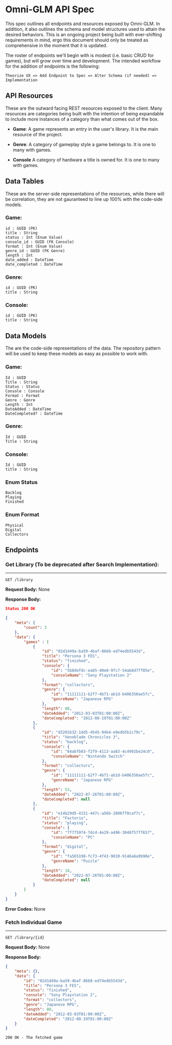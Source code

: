 # Omni-GLM API Spec
This spec outlines all endpoints and resources exposed by Omni-GLM. In addition, it also outlines the schema and model structures used to attain the desired behaviors. This is an ongoing project being built with ever-shifting requirements in mind, ergo this document should only be treated as comprehensive in the moment that it is updated. 

The roster of endpoints we'll begin with is modest (i.e. basic CRUD for games), but will grow over time and development. The intended workflow for the addition of endpoints is the following: 
```
Theorize UX => Add Endpoint to Spec => Alter Schema (if needed) => Implementation
```

## API Resources
These are the outward facing REST resources exposed to the client. Many resources are categories being built with the intention of being expandable to include more instances of a category than what comes out of the box.

* **Game**: A game represents an entry in the user's library. It is the main resource of the project. 

* **Genre**: A category of gameplay style a game belongs to. It is one to many with games.

* **Console** A category of hardware a title is owned for. It is one to many with games.

## Data Tables
These are the server-side representations of the resources, while there will be correlation, they are not gauranteed to line up 100% with the code-side models. 

### Game:
```
id : GUID (PK)
title : String
status : Int (Enum Value)
console_id : GUID (FK Console)
format : Int (Enum Value)
genre_id : GUID (FK Genre)
length : Int
date_added : DateTime
date_completed : DateTime
```

### Genre:
```
id : GUID (PK)
title : String
```

### Console:
```
id : GUID (PK)
title : String
```

## Data Models
The are the code-side representations of the data. The repository pattern will be used to keep these models as easy as possible to work with. 

### Game: 
```
Id : GUID
Title : String
Status : Status
Console : Console
Format : Format
Genre : Genre
Length : Int
DateAdded : DateTime
DateCompleted? : DateTime
```

### Genre:
```
Id : GUID 
Title : String
```

### Console:
```
Id : GUID 
title : String
```

### Enum Status
```
Backlog
Playing
Finished
```

### Enum Format
```
Physical
Digital
Collectors
```

## Endpoints

### Get Library (To be deprecated after Search Implementation):
---
```
GET /library
```

**Request Body:** None

**Response Body:**
```json
Status 200 OK

{
    "meta": {
        "count": 3
    },
    "data": {
        "games" : [
            {
                "id": "02d1d49a-ba59-4baf-8668-ed74edb5543d",
                "title": "Persona 3 FES",
                "status": "finished",
                "console": {
                    "id": "5b8defdc-ea65-40e8-9fc7-54ab8d7ff05e",
                    "consoleName": "Sony Playstation 2"
                },
                "format": "collectors",
                "genre": {
                    "id": "11111111-b2f7-4b71-ab1d-b406350ae5fc",
                    "genreName": "Japanese RPG"
                },
                "length": 80,
                "dateAdded": "2012-03-03T01:00:00Z",
                "dateCompleted": "2012-08-19T01:00:00Z"
            },
            {
                "id": "d3201b32-1dd5-4545-94b4-e9edb5b1c79c",
                "title": "Xenoblade Chronicles 3",
                "status": "backlog",
                "console": {
                    "id": "84abfb03-f2f9-4113-aa83-4c4992be24c0",
                    "consoleName": "Nintendo Switch"
                },
                "format": "collectors",
                "genre": {
                    "id": "11111111-b2f7-4b71-ab1d-b406350ae5fc",
                    "genreName": "Japanese RPG"
                },
                "length": 53,
                "dateAdded": "2022-07-26T01:00:00Z",
                "dateCompleted": null
            },
            {
                "id": "e14b29d5-4151-447c-a56b-2806ff0caf7c",
                "title": "Factorio",
                "status": "playing",
                "console": {
                    "id": "7f775974-7dcd-4e29-a496-3048f57ff657",
                    "consoleName": "PC"
                },
                "format": "digital",
                "genre": {
                    "id": "fa565198-fc73-4f43-9010-9146a6a9b90e",
                    "genreName": "Puzzle"
                },
                "length": 18,
                "dateAdded": "2022-07-26T01:00:00Z",
                "dateCompleted": null
            }
        ]
    }
}
```

**Error Codes:** None

### Fetch Individual Game
---
`GET /library/{id}`

**Request Body:** None

**Response Body:**
```json
{
    "meta": {},
    "data": {
        "id": "02d1d49a-ba59-4baf-8668-ed74edb5543d",
        "title": "Persona 3 FES",
        "status": "finished",
        "console": "Sony Playstation 2",
        "format": "collectors",
        "genre": "Japanese RPG",
        "length": 80,
        "dateAdded": "2012-03-03T01:00:00Z",
        "dateCompleted": "2012-08-19T01:00:00Z"
    }
}
```

`200 OK - The fetched game`